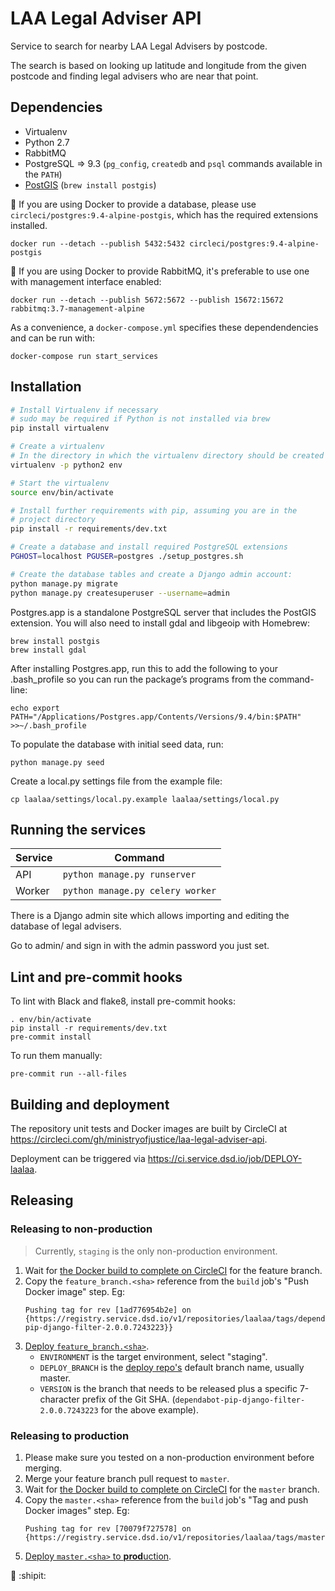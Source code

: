 # LAA Legal Adviser API

Service to search for nearby LAA Legal Advisers by postcode.

The search is based on looking up latitude and longitude from the given postcode and finding legal advisers who are
near that point.

## Dependencies

* Virtualenv
* Python 2.7
* RabbitMQ
* PostgreSQL => 9.3 (`pg_config`, `createdb` and `psql` commands available in the `PATH`)
* [PostGIS](https://postgis.net/) (`brew install postgis`)

:memo: If you are using Docker to provide a database, please use `circleci/postgres:9.4-alpine-postgis`, which has the required extensions installed.

    docker run --detach --publish 5432:5432 circleci/postgres:9.4-alpine-postgis

:memo: If you are using Docker to provide RabbitMQ, it's preferable to use one with management interface enabled:

    docker run --detach --publish 5672:5672 --publish 15672:15672 rabbitmq:3.7-management-alpine

As a convenience, a `docker-compose.yml` specifies these dependendencies and can be run with:

    docker-compose run start_services

## Installation

```sh
# Install Virtualenv if necessary
# sudo may be required if Python is not installed via brew
pip install virtualenv

# Create a virtualenv
# In the directory in which the virtualenv directory should be created
virtualenv -p python2 env

# Start the virtualenv
source env/bin/activate

# Install further requirements with pip, assuming you are in the
# project directory
pip install -r requirements/dev.txt

# Create a database and install required PostgreSQL extensions
PGHOST=localhost PGUSER=postgres ./setup_postgres.sh

# Create the database tables and create a Django admin account:
python manage.py migrate
python manage.py createsuperuser --username=admin
```

Postgres.app is a standalone PostgreSQL server that includes the PostGIS extension. You will also need to install gdal and libgeoip with Homebrew:
```
brew install postgis
brew install gdal
```
After installing Postgres.app, run this to add the following to your .bash_profile so you can run the package’s programs from the command-line: 
```
echo export PATH="/Applications/Postgres.app/Contents/Versions/9.4/bin:$PATH" >>~/.bash_profile
```

To populate the database with initial seed data, run:
```
python manage.py seed
```

Create a local.py settings file from the example file:

```
cp laalaa/settings/local.py.example laalaa/settings/local.py
```

## Running the services

| Service | Command |
| --- | --- |
| API | `python manage.py runserver` |
| Worker | `python manage.py celery worker` |

There is a Django admin site which allows importing and editing the database of legal advisers.

Go to admin/ and sign in with the admin password you just set.

## Lint and pre-commit hooks

To lint with Black and flake8, install pre-commit hooks:
```
. env/bin/activate
pip install -r requirements/dev.txt
pre-commit install
```

To run them manually:
```
pre-commit run --all-files
```

## Building and deployment

The repository unit tests and Docker images are built by CircleCI at https://circleci.com/gh/ministryofjustice/laa-legal-adviser-api.

Deployment can be triggered via https://ci.service.dsd.io/job/DEPLOY-laalaa.

## Releasing

### Releasing to non-production

> Currently, `staging` is the only non-production environment.

1. Wait for [the Docker build to complete on CircleCI](https://circleci.com/gh/ministryofjustice/laa-legal-adviser-api) for the feature branch.
1. Copy the `feature_branch.<sha>` reference from the `build` job's "Push Docker image" step. Eg:
    ```
    Pushing tag for rev [1ad776954b2e] on {https://registry.service.dsd.io/v1/repositories/laalaa/tags/dependabot-pip-django-filter-2.0.0.7243223}}
    ```
1. [Deploy `feature_branch.<sha>`](https://ci.service.dsd.io/view/LaaLaa/job/DEPLOY-laalaa/build?delay=0sec).
    * `ENVIRONMENT` is the target environment, select "staging".
    * `DEPLOY_BRANCH` is the [deploy repo's](https://github.com/ministryofjustice/laalaa-deploy) default branch name, usually master.
    * `VERSION` is the branch that needs to be released plus a specific 7-character prefix of the Git SHA. (`dependabot-pip-django-filter-2.0.0.7243223` for the above example).

### Releasing to production

1. Please make sure you tested on a non-production environment before merging.
1. Merge your feature branch pull request to `master`.
1. Wait for [the Docker build to complete on CircleCI](https://circleci.com/gh/ministryofjustice/laa-legal-adviser-api/tree/master) for the `master` branch.
1. Copy the `master.<sha>` reference from the `build` job's "Tag and push Docker images" step. Eg:
    ```
    Pushing tag for rev [70079f727578] on {https://registry.service.dsd.io/v1/repositories/laalaa/tags/master.9d39b80}
    ```
1. [Deploy `master.<sha>` to **prod**uction](https://ci.service.dsd.io/view/LaaLaa/job/DEPLOY-laalaa/build?delay=0sec).

:tada: :shipit:
